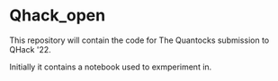 # Qhack_open


This repository will contain the code for The Quantocks submission to QHack '22.

Initially it contains a notebook used to exmperiment in.